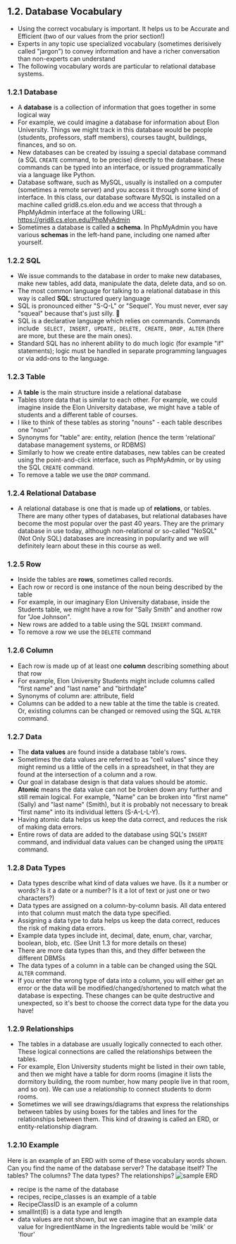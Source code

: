 ## 1.2. Database Vocabulary 
* Using the correct vocabulary is important. It helps us to be Accurate and Efficient (two of our values from the prior section!)
* Experts in any topic use specialized vocabulary (sometimes derisively called "jargon") to convey information and have a richer conversation than non-experts can understand
* The following vocabulary words are particular to relational database systems.
### 1.2.1 Database
* A **database** is a collection of information that goes together in some logical way
* For example, we could imagine a database for information about Elon University. Things we might track in this database would be people (students, professors, staff members), courses taught, buildings, finances, and so on.
* New databases can be created by issuing a special database command (a SQL ```CREATE``` command, to be precise) directly to the database. These commands can be typed into an interface, or issued programmatically via a language like Python.
* Database software, such as MySQL, usually is installed on a computer (sometimes a remote server) and you access it through some kind of interface. In this class, our database software MySQL is installed on a machine called grid8.cs.elon.edu and we access that through a PhpMyAdmin interface at the following URL: https://grid8.cs.elon.edu/PhpMyAdmin 
* Sometimes a database is called a **schema**. In PhpMyAdmin you have various **schemas** in the left-hand pane, including one named after yourself.
### 1.2.2 SQL
* We issue commands to the database in order to make new databases, make new tables, add data, manipulate the data, delete data, and so on. 
* The most common language for talking to a relational database in this way is called **SQL**: structured query language
* SQL is pronounced either "S-Q-L" or "Sequel". You must never, ever say "squeal" because that's just silly. 🐷
* SQL is a declarative language which relies on commands. Commands include ``` SELECT, INSERT, UPDATE, DELETE, CREATE, DROP, ALTER``` (there are more, but these are the main ones).
* Standard SQL has no inherent ability to do much logic (for example "if" statements); logic must be handled in separate programming languages or via add-ons to the language.
### 1.2.3 Table 
* A **table** is the main structure inside a relational database 
* Tables store data that is similar to each other. For example, we could imagine inside the Elon University database, we might have a table of students and a different table of courses.
* I like to think of these tables as storing "nouns" - each table describes one "noun"
* Synonyms for "table" are: entity, relation (hence the term 'relational' database management systems, or RDBMS)
* Similarly to how we create entire databases, new tables can be created using the point-and-click interface, such as PhpMyAdmin, or by using the SQL ```CREATE``` command.
* To remove a table we use the ```DROP``` command.
### 1.2.4 Relational Database
* A relational database is one that is made up of **relations**, or tables. There are many other types of databases, but relational databases have become the most popular over the past 40 years. They are the primary database in use today, although non-relational or so-called "NoSQL" (Not Only SQL) databases are increasing in popularity and we will definitely learn about these in this course as well.
### 1.2.5 Row 
* Inside the tables are **rows**, sometimes called records.
* Each row or record is one instance of the noun being described by the table
* For example, in our imaginary Elon University database, inside the Students table, we might have a row for "Sally Smith" and another row for "Joe Johnson".
* New rows are added to a table using the SQL ```INSERT``` command.
* To remove a row we use the ```DELETE``` command
### 1.2.6 Column
* Each row is made up of at least one **column** describing something about that row
* For example, Elon University Students might include columns called "first name" and "last name" and "birthdate"
* Synonyms of column are: attribute, field
* Columns can be added to a new table at the time the table is created. Or, existing columns can be changed or removed using the SQL ```ALTER``` command.
### 1.2.7 Data 
* The **data values** are found inside a database table's rows.
* Sometimes the data values are referred to as "cell values" since they might remind us a little of the cells in a spreadsheet, in that they are found at the intersection of a column and a row.
* Our goal in database design is that data values should be atomic. **Atomic** means the data value can not be broken down any further and still remain logical. For example, "Name" can be broken into "first name" (Sally) and "last name" (Smith), but it is probably not necessary to break "first name" into its individual letters (S-A-L-L-Y).
* Having atomic data helps us keep the data correct, and reduces the risk of making data errors.
* Entire rows of data are added to the database using SQL's ```INSERT``` command, and individual data values can be changed using the ```UPDATE``` command.
### 1.2.8 Data Types
* Data types describe what kind of data values we have. (Is it a number or words? Is it a date or a number? Is it a lot of text or just one or two characters?)
* Data types are assigned on a column-by-column basis. All data entered into that column must match the data type specified.
* Assigning a data type to data helps us keep the data correct, reduces the risk of making data errors. 
* Example data types include int, decimal, date, enum, char, varchar, boolean, blob, etc. (See Unit 1.3 for more details on these)
* There are more data types than this, and they differ between the different DBMSs
* The data types of a column in a table can be changed using the SQL ```ALTER``` command.
* If you enter the wrong type of data into a column, you will either get an error or the data will be modified/changed/shortened to match what the database is expecting. These changes can be quite destructive and unexpected, so it's best to choose the correct data type for the data you have!
### 1.2.9 Relationships
* The tables in a database are usually logically connected to each other. These logical connections are called the relationships between the tables. 
* For example, Elon University students might be listed in their own table, and then we might have a table for dorm rooms (imagine it lists the dormitory building, the room number, how many people live in that room, and so on). We can use a relationship to connect students to dorm rooms.
* Sometimes we will see drawings/diagrams that express the relationships between tables by using boxes for the tables and lines for the relationships between them. This kind of drawing is called an ERD, or entity-relationship diagram.
### 1.2.10 Example
Here is an example of an ERD with some of these vocabulary words shown. Can you find the name of the database server? The database itself? The tables? The columns? The data types? The relationships?
![sample ERD](https://github.com/megansquire/CSC301Spr2019/blob/master/images/1.0.png?raw=true)

* recipe is the name of the database
* recipes, recipe_classes is an example of a table
* RecipeClassID is an example of a column
* smallInt(6) is a data type and length
* data values are not shown, but we can imagine that an example data value for IngredientName in the Ingredients table would be 'milk' or 'flour'
